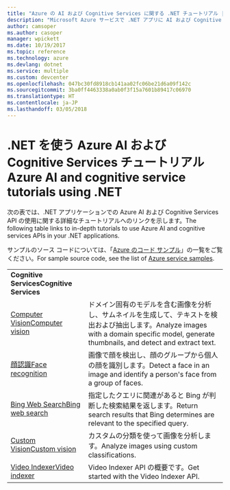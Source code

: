 ```yaml
---
title: "Azure の AI および Cognitive Services に関する .NET チュートリアル | Microsoft Docs"
description: "Microsoft Azure サービスで .NET アプリに AI および Cognitive Services を追加します。"
author: camsoper
ms.author: casoper
manager: wpickett
ms.date: 10/19/2017
ms.topic: reference
ms.technology: azure
ms.devlang: dotnet
ms.service: multiple
ms.custom: devcenter
ms.openlocfilehash: 047bc30fd8918cb141aa02fc06be21d6a09f142c
ms.sourcegitcommit: 3ba0ff4463338a0ab0f3f15a7601b89417c06970
ms.translationtype: HT
ms.contentlocale: ja-JP
ms.lasthandoff: 03/05/2018
---
```

# <a name="azure-ai-and-cognitive-service-tutorials-using-net"></a><span data-ttu-id="b7dd0-103">.NET を使う Azure AI および Cognitive Services チュートリアル</span><span class="sxs-lookup"><span data-stu-id="b7dd0-103">Azure AI and cognitive service tutorials using .NET</span></span>

<span data-ttu-id="b7dd0-104">次の表では、.NET アプリケーションでの Azure AI および Cognitive Services API の使用に関する詳細なチュートリアルへのリンクを示します。</span><span class="sxs-lookup"><span data-stu-id="b7dd0-104">The following table links to in-depth tutorials to use Azure AI and cognitive services APIs in your .NET applications.</span></span> 

<span data-ttu-id="b7dd0-105">サンプルのソース コードについては、「[Azure のコード サンプル](https://azure.microsoft.com/resources/samples/?platform=dotnet)」の一覧をご覧ください。</span><span class="sxs-lookup"><span data-stu-id="b7dd0-105">For sample source code, see the list of [Azure service samples](https://azure.microsoft.com/resources/samples/?platform=dotnet).</span></span>

| | |
|---|---|
| <span data-ttu-id="b7dd0-106">**Cognitive Services**</span><span class="sxs-lookup"><span data-stu-id="b7dd0-106">**Cognitive Services**</span></span>| |
| <span data-ttu-id="b7dd0-107">[Computer Vision][1]</span><span class="sxs-lookup"><span data-stu-id="b7dd0-107">[Computer vision][1]</span></span> | <span data-ttu-id="b7dd0-108">ドメイン固有のモデルを含む画像を分析し、サムネイルを生成して、テキストを検出および抽出します。</span><span class="sxs-lookup"><span data-stu-id="b7dd0-108">Analyze images with a domain specific model, generate thumbnails, and detect and extract text.</span></span> | 
| <span data-ttu-id="b7dd0-109">[顔認識][2]</span><span class="sxs-lookup"><span data-stu-id="b7dd0-109">[Face recognition][2]</span></span> | <span data-ttu-id="b7dd0-110">画像で顔を検出し、顔のグループから個人の顔を識別します。</span><span class="sxs-lookup"><span data-stu-id="b7dd0-110">Detect a face in an image and identify a person's face from a group of faces.</span></span> | 
| <span data-ttu-id="b7dd0-111">[Bing Web Search][3]</span><span class="sxs-lookup"><span data-stu-id="b7dd0-111">[Bing web search][3]</span></span>| <span data-ttu-id="b7dd0-112">指定したクエリに関連があると Bing が判断した検索結果を返します。</span><span class="sxs-lookup"><span data-stu-id="b7dd0-112">Return search results that Bing determines are relevant to the specified query.</span></span> |
| <span data-ttu-id="b7dd0-113">[Custom Vision][4]</span><span class="sxs-lookup"><span data-stu-id="b7dd0-113">[Custom vision][4]</span></span> | <span data-ttu-id="b7dd0-114">カスタムの分類を使って画像を分析します。</span><span class="sxs-lookup"><span data-stu-id="b7dd0-114">Analyze images using custom classifications.</span></span> |
| <span data-ttu-id="b7dd0-115">[Video Indexer][5]</span><span class="sxs-lookup"><span data-stu-id="b7dd0-115">[Video indexer][5]</span></span> | <span data-ttu-id="b7dd0-116">Video Indexer API の概要です。</span><span class="sxs-lookup"><span data-stu-id="b7dd0-116">Get started with the Video Indexer API.</span></span>|

[1]: /azure/cognitive-services/computer-vision/tutorials/csharptutorial
[2]: /azure/cognitive-services/face/tutorials/faceapiincsharptutorial
[3]: /azure/cognitive-services/bing-web-search/csharp-ranking-tutorial
[4]: /azure/cognitive-services/custom-vision-service/csharp-tutorial
[5]: /azure/cognitive-services/video-indexer/video-indexer-use-apis

